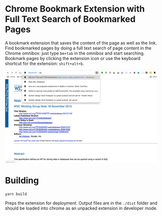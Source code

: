 # Chrome Bookmark Extension with Full Text Search of Bookmarked Pages

A bookmark extension that saves the content of the page as well as the link. Find bookmarked pages by doing a full text search of page content in the Chrome omnibox: just type `bm+tab` in the omnibox and start searching. Bookmark pages by clicking the extension icon or use the keyboard shortcut for the extension: `shift+alt+b`.

![Screenshot](./screenshot.png)

# Building

```Shell
yarn build
```

Preps the extension for deployment. Output files are in the `./dist` folder and should be loaded into chrome as an unpacked extension in developer mode.

